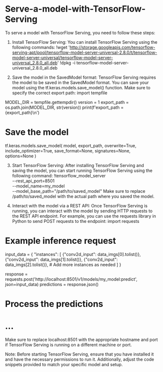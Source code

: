 # Serve-a-model-with-TensorFlow-Serving
To serve a model with TensorFlow Serving, you need to follow these steps:

1) Install TensorFlow Serving: You can install TensorFlow Serving using the following commands:
!wget 'http://storage.googleapis.com/tensorflow-serving-apt/pool/tensorflow-model-server-universal-2.8.0/t/tensorflow-model-server-universal/tensorflow-model-server-universal_2.8.0_all.deb'
!dpkg -i tensorflow-model-server-universal_2.8.0_all.deb

2) Save the model in the SavedModel format: TensorFlow Serving requires the model to be saved in the SavedModel format. You can save your model using the tf.keras.models.save_model() function. Make sure to specify the correct export path:
import tempfile

MODEL_DIR = tempfile.gettempdir()
version = 1
export_path = os.path.join(MODEL_DIR, str(version))
print(f'export_path = {export_path}\n')

# Save the model
tf.keras.models.save_model(
    model,
    export_path,
    overwrite=True,
    include_optimizer=True,
    save_format=None,
    signatures=None,
    options=None
)

3) Start TensorFlow Serving: After installing TensorFlow Serving and saving the model, you can start running TensorFlow Serving using the following command:
!tensorflow_model_server \
  --rest_api_port=8501 \
  --model_name=my_model \
  --model_base_path="/path/to/saved_model"
Make sure to replace /path/to/saved_model with the actual path where you saved the model.

4) Interact with the model via a REST API: Once TensorFlow Serving is running, you can interact with the model by sending HTTP requests to the REST API endpoint. For example, you can use the requests library in Python to send POST requests to the endpoint:
import requests

# Example inference request
input_data = {
    "instances": [
        {"conv2d_input": data_imgs[0].tolist()},
        {"conv2d_input": data_imgs[1].tolist()},
        {"conv2d_input": data_imgs[2].tolist()},
        # Add more instances as needed
    ]
}

response = requests.post('http://localhost:8501/v1/models/my_model:predict', json=input_data)
predictions = response.json()

# Process the predictions
# ...
Make sure to replace localhost:8501 with the appropriate hostname and port if TensorFlow Serving is running on a different machine or port.

Note: Before starting TensorFlow Serving, ensure that you have installed it and have the necessary permissions to run it. Additionally, adjust the code snippets provided to match your specific model and setup.

